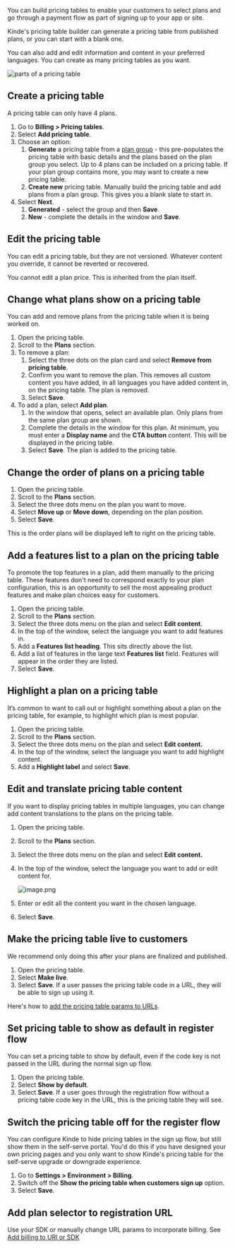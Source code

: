 
You can build pricing tables to enable your customers to select plans and go through a payment flow as part of signing up to your app or site.

Kinde's pricing table builder can generate a pricing table from published plans, or you can start with a blank one. 

You can also add and edit information and content in your preferred languages. You can create as many pricing tables as you want.

![parts of a pricing table](https://imagedelivery.net/skPPZTHzSlcslvHjesZQcQ/c911b0af-5c1d-44f8-970b-47c0084ad500/public)

## Create a pricing table

A pricing table can only have 4 plans.

1. Go to **Billing > Pricing tables**.
2. Select **Add pricing table**. 
3. Choose an option:
    1. **Generate** a pricing table from a [plan group](/billing/manage-plans/add-manage-plan-groups/) - this pre-populates the pricing table with basic details and the plans based on the plan group you select. Up to 4 plans can be included on a pricing table. If your plan group contains more, you may want to create a new pricing table.
    2. **Create new** pricing table. Manually build the pricing table and add plans from a plan group. This gives you a blank slate to start in.
4. Select **Next**.
    1. **Generated** - select the group and then **Save**.
    2. **New** - complete the details in the window and **Save**.

## Edit the pricing table

You can edit a pricing table, but they are not versioned. Whatever content you override, it cannot be reverted or recovered.

You cannot edit a plan price. This is inherited from the plan itself.

## Change what plans show on a pricing table

You can add and remove plans from the pricing table when it is being worked on. 

1. Open the pricing table.
2. Scroll to the **Plans** section. 
3. To remove a plan:
    1. Select the three dots on the plan card and select **Remove from pricing table**.
    2. Confirm you want to remove the plan. This removes all custom content you have added, in all languages you have added content in, on the pricing table. The plan is removed. 
    3. Select **Save**. 
4. To add a plan, select **Add plan**. 
    1. In the window that opens, select an available plan. Only plans from the same plan group are shown.
    2. Complete the details in the window for this plan. At minimum, you must enter a **Display name** and the **CTA button** content. This will be displayed in the pricing table.
    3. Select **Save**. The plan is added to the pricing table.

## Change the order of plans on a pricing table

1. Open the pricing table.
2. Scroll to the **Plans** section. 
3. Select the three dots menu on the plan you want to move. 
4. Select **Move up** or **Move down**, depending on the plan position.
5. Select **Save**.

This is the order plans will be displayed left to right on the pricing table.

## Add a features list to a plan on the pricing table

To promote the top features in a plan, add them manually to the pricing table. These features don't need to correspond exactly to your plan configuration, this is an opportunity to sell the most appealing product features and make plan choices easy for customers.

1. Open the pricing table.
2. Scroll to the **Plans** section. 
3. Select the three dots menu on the plan and select **Edit content**. 
4. In the top of the window, select the language you want to add features in.
5. Add a **Features list heading**. This sits directly above the list.
6. Add a list of features in the large text **Features list** field. Features will appear in the order they are listed.
7. Select **Save**.

## Highlight a plan on a pricing table

It’s common to want to call out or highlight something about a plan on the pricing table, for example, to highlight which plan is most popular.

1. Open the pricing table.
2. Scroll to the **Plans** section. 
3. Select the three dots menu on the plan and select **Edit content.**
4. In the top of the window, select the language you want to add highlight content.
5. Add a **Highlight label** and select **Save**. 

## Edit and translate pricing table content

If you want to display pricing tables in multiple languages, you can change add content translations to the plans on the pricing table.

1. Open the pricing table.
2. Scroll to the **Plans** section. 
3. Select the three dots menu on the plan and select **Edit content.**
4. In the top of the window, select the language you want to add or edit content for.
    
    ![image.png](https://imagedelivery.net/skPPZTHzSlcslvHjesZQcQ/58587ad1-0077-47d7-faca-ea3dd6345d00/public)
    
5. Enter or edit all the content you want in the chosen language.
6. Select **Save**.

## Make the pricing table live to customers

We recommend only doing this after your plans are finalized and published.

1. Open the pricing table.
2. Select **Make live**. 
3. Select **Save**. If a user passes the pricing table code in a URL, they will be able to sign up using it.

Here's how to [add the pricing table params to URLs](/billing/billing-user-experience/add-billing-to-url-sdk/).

## Set pricing table to show as default in register flow

You can set a pricing table to show by default, even if the code key is not passed in the URL during the normal sign up flow.

1. Open the pricing table.
2. Select **Show by default**. 
3. Select **Save**. If a user goes through the registration flow without a pricing table code key in the URL, this is the pricing table they will see.

## Switch the pricing table off for the register flow

You can configure Kinde to hide pricing tables in the sign up flow, but still show them in the self-serve portal. You'd do this if you have designed your own pricing pages and you only want to show Kinde's pricing table for the self-serve upgrade or downgrade experience. 

1. Go to **Settings > Environment > Billing**.
2. Switch off the **Show the pricing table when customers sign up** option. 
3. Select **Save**. 

## Add plan selector to registration URL

Use your SDK or manually change URL params to incorporate billing. See [Add billing to URl or SDK](/billing/billing-user-experience/add-billing-to-url-sdk/)
